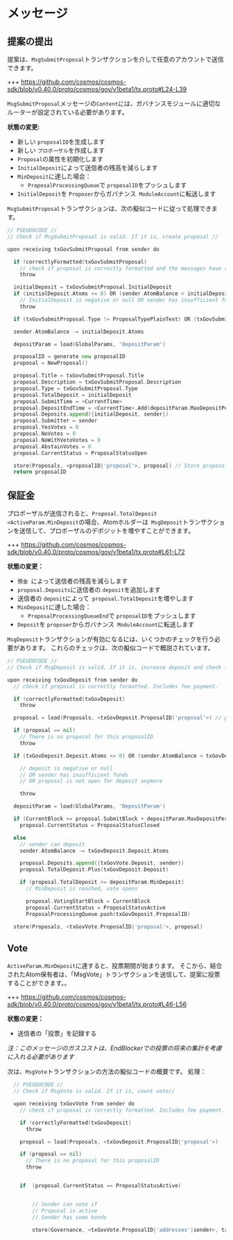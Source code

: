 # メッセージ

## 提案の提出

提案は、`MsgSubmitProposal`トランザクションを介して任意のアカウントで送信できます。

+++ https://github.com/cosmos/cosmos-sdk/blob/v0.40.0/proto/cosmos/gov/v1beta1/tx.proto#L24-L39

`MsgSubmitProposal`メッセージの`Content`には、ガバナンスモジュールに適切なルーターが設定されている必要があります。

**状態の変更:**

- 新しい `proposalID`を生成します
- 新しい `プロポーザル`を作成します
- `Proposal`の属性を初期化します
- `InitialDeposit`によって送信者の残高を減らします
- `MinDeposit`に達した場合：
     - `ProposalProcessingQueue`で `proposalID`をプッシュします
- `InitialDeposit`を `Proposer`からガバナンス` ModuleAccount`に転送します

`MsgSubmitProposal`トランザクションは、次の擬似コードに従って処理できます。

```go
// PSEUDOCODE //
// Check if MsgSubmitProposal is valid. If it is, create proposal //

upon receiving txGovSubmitProposal from sender do

  if !correctlyFormatted(txGovSubmitProposal)
    // check if proposal is correctly formatted and the messages have routes to other modules. Includes fee payment.
    throw

  initialDeposit = txGovSubmitProposal.InitialDeposit
  if (initialDeposit.Atoms <= 0) OR (sender.AtomBalance < initialDeposit.Atoms)
    // InitialDeposit is negative or null OR sender has insufficient funds
    throw

  if (txGovSubmitProposal.Type != ProposalTypePlainText) OR (txGovSubmitProposal.Type != ProposalTypeSoftwareUpgrade)

  sender.AtomBalance -= initialDeposit.Atoms

  depositParam = load(GlobalParams, 'DepositParam')

  proposalID = generate new proposalID
  proposal = NewProposal()

  proposal.Title = txGovSubmitProposal.Title
  proposal.Description = txGovSubmitProposal.Description
  proposal.Type = txGovSubmitProposal.Type
  proposal.TotalDeposit = initialDeposit
  proposal.SubmitTime = <CurrentTime>
  proposal.DepositEndTime = <CurrentTime>.Add(depositParam.MaxDepositPeriod)
  proposal.Deposits.append({initialDeposit, sender})
  proposal.Submitter = sender
  proposal.YesVotes = 0
  proposal.NoVotes = 0
  proposal.NoWithVetoVotes = 0
  proposal.AbstainVotes = 0
  proposal.CurrentStatus = ProposalStatusOpen

  store(Proposals, <proposalID|'proposal'>, proposal) // Store proposal in Proposals mapping
  return proposalID
```

## 保証金

プロポーザルが送信されると、`Proposal.TotalDeposit <ActiveParam.MinDeposit`の場合、Atomホルダーは` MsgDeposit`トランザクションを送信して、プロポーザルのデポジットを増やすことができます。

+++ https://github.com/cosmos/cosmos-sdk/blob/v0.40.0/proto/cosmos/gov/v1beta1/tx.proto#L61-L72

**状態の変更：**

- `預金 `によって送信者の残高を減らします
- `proposal.Deposits`に送信者の `deposit`を追加します
- 送信者の `deposit`によって` proposal.TotalDeposit`を増やします
- `MinDeposit`に達した場合：
     - `ProposalProcessingQueueEnd`で `proposalID`をプッシュします
- `Deposit`を `proposer`からガバナンス` ModuleAccount`に転送します

`MsgDeposit`トランザクションが有効になるには、いくつかのチェックを行う必要があります。
これらのチェックは、次の擬似コードで概説されています。 

```go
// PSEUDOCODE //
// Check if MsgDeposit is valid. If it is, increase deposit and check if MinDeposit is reached

upon receiving txGovDeposit from sender do
  // check if proposal is correctly formatted. Includes fee payment.

  if !correctlyFormatted(txGovDeposit)
    throw

  proposal = load(Proposals, <txGovDeposit.ProposalID|'proposal'>) // proposal is a const key, proposalID is variable

  if (proposal == nil)
    // There is no proposal for this proposalID
    throw

  if (txGovDeposit.Deposit.Atoms <= 0) OR (sender.AtomBalance < txGovDeposit.Deposit.Atoms) OR (proposal.CurrentStatus != ProposalStatusOpen)

    // deposit is negative or null
    // OR sender has insufficient funds
    // OR proposal is not open for deposit anymore

    throw

  depositParam = load(GlobalParams, 'DepositParam')

  if (CurrentBlock >= proposal.SubmitBlock + depositParam.MaxDepositPeriod)
    proposal.CurrentStatus = ProposalStatusClosed

  else
    // sender can deposit
    sender.AtomBalance -= txGovDeposit.Deposit.Atoms

    proposal.Deposits.append({txGovVote.Deposit, sender})
    proposal.TotalDeposit.Plus(txGovDeposit.Deposit)

    if (proposal.TotalDeposit >= depositParam.MinDeposit)
      // MinDeposit is reached, vote opens

      proposal.VotingStartBlock = CurrentBlock
      proposal.CurrentStatus = ProposalStatusActive
      ProposalProcessingQueue.push(txGovDeposit.ProposalID)

  store(Proposals, <txGovVote.ProposalID|'proposal'>, proposal)
```

## Vote

`ActiveParam.MinDeposit`に達すると、投票期間が始まります。 そこから、結合されたAtom保有者は、「MsgVote」トランザクションを送信して、提案に投票することができます。。 

+++ https://github.com/cosmos/cosmos-sdk/blob/v0.40.0/proto/cosmos/gov/v1beta1/tx.proto#L46-L56

**状態の変更：**

- 送信者の「投票」を記録する

_注：このメッセージのガスコストは、EndBlockerでの投票の将来の集計を考慮に入れる必要があります_

次は、`MsgVote`トランザクションの方法の擬似コードの概要です。
処理：

```go
  // PSEUDOCODE //
  // Check if MsgVote is valid. If it is, count vote//

  upon receiving txGovVote from sender do
    // check if proposal is correctly formatted. Includes fee payment.

    if !correctlyFormatted(txGovDeposit)
      throw

    proposal = load(Proposals, <txGovDeposit.ProposalID|'proposal'>)

    if (proposal == nil)
      // There is no proposal for this proposalID
      throw


    if  (proposal.CurrentStatus == ProposalStatusActive)


        // Sender can vote if
        // Proposal is active
        // Sender has some bonds

        store(Governance, <txGovVote.ProposalID|'addresses'|sender>, txGovVote.Vote)   // Voters can vote multiple times. Re-voting overrides previous vote. This is ok because tallying is done once at the end.
```
